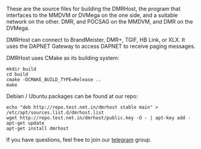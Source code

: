 These are the source files for building the DMRHost, the program that
interfaces to the MMDVM or DVMega on the one side, and a suitable network on
the other. DMR, and POCSAG on the MMDVM, and DMR on the DVMega.

DMRHost can connect to BrandMeister, DMR+, TGIF, HB Link, or XLX.
It uses the DAPNET Gateway to access DAPNET to receive paging messages.

DMRHost uses CMake as its building system:
```
mkdir build
cd build
cmake -DCMAKE_BUILD_TYPE=Release ..
make
```

Debian / Ubuntu packages can be found at our repo:
```
echo "deb http://repo.test.net.in/dmrhost stable main" > /etc/apt/sources.list.d/dmrhost.list
wget http://repo.test.net.in/dmrhost/public.key -O - | apt-key add -
apt-get update
apt-get install dmrhost
```

If you have questions, feel free to join our [telegram](https://t.me/dmrhost) group.
